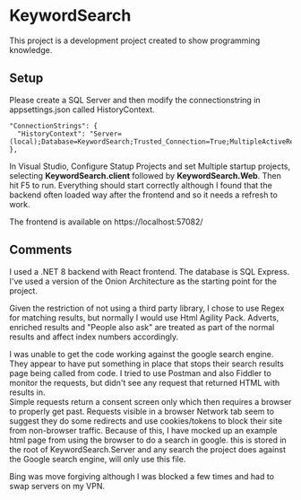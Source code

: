 # KeywordSearch

This project is a development project created to show programming knowledge.

## Setup
Please create a SQL Server and then modify the connectionstring in appsettings.json called HistoryContext. 
```
"ConnectionStrings": {
  "HistoryContext": "Server=(local);Database=KeywordSearch;Trusted_Connection=True;MultipleActiveResultSets=true;TrustServerCertificate=True"
},
```
In Visual Studio, Configure Statup Projects and set Multiple startup projects, selecting **KeywordSearch.client** followed by **KeywordSearch.Web**.
Then hit F5 to run.  Everything should start correctly although I found that the backend often loaded way after the frontend and so it needs a refresh to work.

The frontend is available on https://localhost:57082/

## Comments
I used a .NET 8 backend with React frontend.  The database is SQL Express.  I've used a version of the Onion Architecture as the starting point for the project. 

Given the restriction of not using a third party library, I chose to use Regex for matching results, but normally I would use Html Agility Pack.
Adverts, enriched results and "People also ask" are treated as part of the normal results and affect index numbers accordingly.    

I was unable to get the code working against the google search engine.  They appear to have put something in place that stops their search results page being called from code.  I tried to use Postman and also Fiddler to monitor the requests, but didn't see any request that returned HTML with results in.  
Simple requests return a consent screen only which then requires a browser to properly get past.  Requests visible in a browser Network tab seem to suggest they do some redirects and use cookies/tokens to block their site from non-browser traffic.
Because of this, I have mocked up an example html page from using the browser to do a search in google.  this is stored in the root of KeywordSearch.Server and any search the project does against the Google search engine, will only use this file.  

Bing was move forgiving although I was blocked a few times and had to swap servers on my VPN.   

